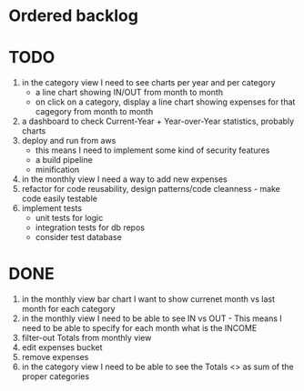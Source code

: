 # Ordered backlog

# TODO  
1. in the category view I need to see charts per year and per category  
    - a line chart showing IN/OUT from month to month  
    - on click on a category, display a line chart showing expenses for that cagegory from month to month  
2. a dashboard to check Current-Year + Year-over-Year statistics, probably charts  
3. deploy and run from aws  
    - this means I need to implement some kind of security features  
    - a build pipeline  
    - minification    
4. in the monthly view I need a way to add new expenses
5. refactor for code reusability, design patterns/code cleanness - make code easily testable  
6. implement tests  
    - unit tests for logic  
    - integration tests for db repos  
    - consider test database  

# DONE  
1. in the monthly view bar chart I want to show currenet month vs last month for each category  
2. in the monthly view I need to be able to see IN vs OUT - This means I need to be able to specify for each month what is the INCOME  
3. filter-out Totals from monthly view   
4. edit expenses bucket  
5. remove expenses  
6. in the category view I need to be able to see the Totals <<bucket>> as sum of the proper categories  

